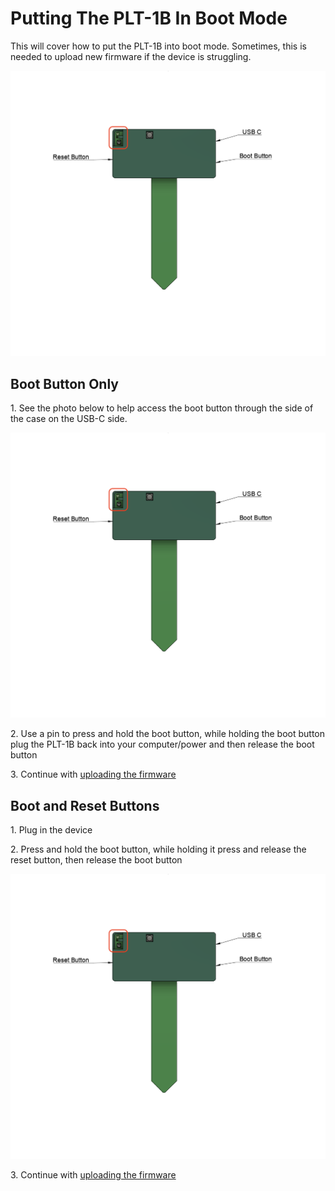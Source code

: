 # Putting The PLT-1B In Boot Mode

This will cover how to put the PLT-1B into boot mode. Sometimes, this is needed to upload new firmware if the device is struggling.

![](../../assets/plt-1b-buttons-2.png)

## **Boot Button Only**

1\. See the photo below to help access the boot button through the side of the case on the USB-C side.

![](../../assets/plt-1b-buttons-3.png)

2\. Use a pin to press and hold the boot button, while holding the boot button plug the PLT-1B back into your computer/power and then release the boot button

3\. Continue with [uploading the firmware](https://wiki.apolloautomation.com/products/plt1/plt1-code/)

## **Boot and Reset Buttons**

1\. Plug in the device

2\. Press and hold the boot button, while holding it press and release the reset button, then release the boot button

![](../../assets/plt-1b-buttons-4.png)

3\. Continue with [uploading the firmware](https://wiki.apolloautomation.com/products/plt1/plt1-code/)